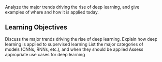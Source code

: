 Analyze the major trends driving the rise of deep learning, and give examples of where and how it is applied today.

## Learning Objectives

Discuss the major trends driving the rise of deep learning.
Explain how deep learning is applied to supervised learning
List the major categories of models (CNNs, RNNs, etc.), and when they should be applied
Assess appropriate use cases for deep learning
